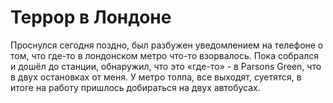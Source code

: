 # Террор в Лондоне

Проснулся сегодня поздно, был разбужен уведомлением на телефоне о том,
что где-то в лондонском метро что-то взорвалось. Пока собрался и дошёл
до станции, обнаружил, что это «где-то» - в Parsons Green, что в двух
остановках от меня. У метро толпа, все выходят, суетятся, в итоге на
работу пришлось добираться на двух автобусах.

